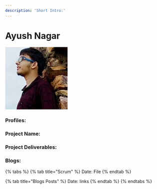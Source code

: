 ```yaml
---
description: 'Short Intro:'
---
```


# Ayush Nagar

![](../../.gitbook/assets/ayush%20%281%29.jpg)

### Profiles:

### Project Name:

### Project Deliverables:

### Blogs:

{% tabs %}
{% tab title="Scrum" %}
Date: File
{% endtab %}

{% tab title="Blogs Posts" %}
Date: links
{% endtab %}
{% endtabs %}



